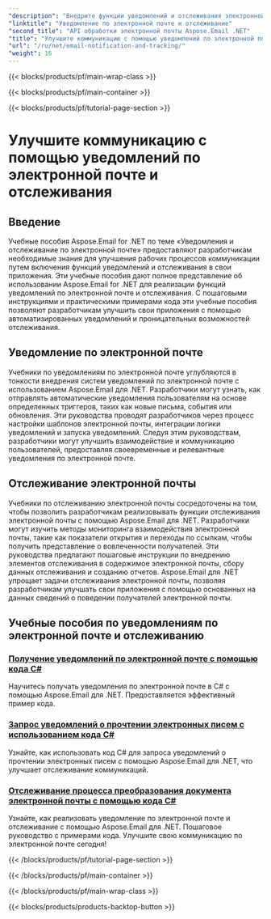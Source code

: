 ```yaml
---
"description": "Внедрите функции уведомлений и отслеживания электронной почты с помощью учебных пособий Aspose.Email для .NET. Автоматизируйте уведомления и получайте информацию о взаимодействии получателей электронной почты."
"linktitle": "Уведомление по электронной почте и отслеживание"
"second_title": "API обработки электронной почты Aspose.Email .NET"
"title": "Улучшите коммуникацию с помощью уведомлений по электронной почте и отслеживания"
"url": "/ru/net/email-notification-and-tracking/"
"weight": 16
---
```


{{< blocks/products/pf/main-wrap-class >}}

{{< blocks/products/pf/main-container >}}

{{< blocks/products/pf/tutorial-page-section >}}

# Улучшите коммуникацию с помощью уведомлений по электронной почте и отслеживания


## Введение

Учебные пособия Aspose.Email for .NET по теме «Уведомления и отслеживание по электронной почте» предоставляют разработчикам необходимые знания для улучшения рабочих процессов коммуникации путем включения функций уведомлений и отслеживания в свои приложения. Эти учебные пособия дают полное представление об использовании Aspose.Email for .NET для реализации функций уведомлений по электронной почте и отслеживания. С пошаговыми инструкциями и практическими примерами кода эти учебные пособия позволяют разработчикам улучшить свои приложения с помощью автоматизированных уведомлений и проницательных возможностей отслеживания.

## Уведомление по электронной почте

Учебники по уведомлениям по электронной почте углубляются в тонкости внедрения систем уведомлений по электронной почте с использованием Aspose.Email для .NET. Разработчики могут узнать, как отправлять автоматические уведомления пользователям на основе определенных триггеров, таких как новые письма, события или обновления. Эти руководства проводят разработчиков через процесс настройки шаблонов электронной почты, интеграции логики уведомлений и запуска уведомлений. Следуя этим руководствам, разработчики могут улучшить взаимодействие и коммуникацию пользователей, предоставляя своевременные и релевантные уведомления по электронной почте.

## Отслеживание электронной почты

Учебники по отслеживанию электронной почты сосредоточены на том, чтобы позволить разработчикам реализовывать функции отслеживания электронной почты с помощью Aspose.Email для .NET. Разработчики могут изучить методы мониторинга взаимодействия электронной почты, такие как показатели открытия и переходы по ссылкам, чтобы получить представление о вовлеченности получателей. Эти руководства предлагают пошаговые инструкции по внедрению элементов отслеживания в содержимое электронной почты, сбору данных отслеживания и созданию отчетов. Aspose.Email для .NET упрощает задачи отслеживания электронной почты, позволяя разработчикам улучшать свои приложения с помощью основанных на данных сведений о поведении получателей электронной почты.

## Учебные пособия по уведомлениям по электронной почте и отслеживанию
### [Получение уведомлений по электронной почте с помощью кода C#](./receiving-email-notifications-with-csharp-code/)
Научитесь получать уведомления по электронной почте в C# с помощью Aspose.Email для .NET. Предоставляется эффективный пример кода.
### [Запрос уведомлений о прочтении электронных писем с использованием кода C#](./requesting-email-read-receipts-using-csharp-code/)
Узнайте, как использовать код C# для запроса уведомлений о прочтении электронных писем с помощью Aspose.Email для .NET, что улучшает отслеживание коммуникаций.
### [Отслеживание процесса преобразования документа электронной почты с помощью кода C#](./tracking-email-document-conversion-progress-with-csharp-code/)
Узнайте, как реализовать уведомление по электронной почте и отслеживание с помощью Aspose.Email для .NET. Пошаговое руководство с примерами кода. Улучшите свою коммуникацию по электронной почте сегодня!

{{< /blocks/products/pf/tutorial-page-section >}}

{{< /blocks/products/pf/main-container >}}

{{< /blocks/products/pf/main-wrap-class >}}

{{< blocks/products/products-backtop-button >}}
